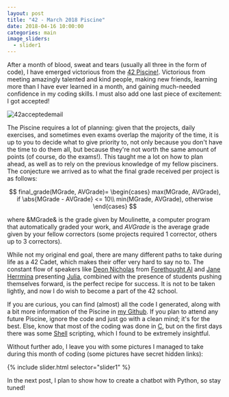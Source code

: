 ```yaml
---
layout: post
title: "42 - March 2018 Piscine"
date: 2018-04-16 10:00:00
categories: main
image_sliders:
  - slider1
---
```


After a month of blood, sweat and tears (usually all three in the form of code), I have emerged victorious from the [42 Piscine!](https://www.42.us.org/program/intensive-basic-training/). Victorious from meeting amazingly talented and kind people, making new friends, learning more than I have ever learned in a month, and gaining much-needed confidence in my coding skills. I must also add one last piece of excitement: I got accepted!

![42acceptedemail](https://user-images.githubusercontent.com/24496178/38800989-7f5322d6-411d-11e8-82e2-15a94b7eef3e.PNG)

The Piscine requires a lot of planning: given that the projects, daily exercises, and sometimes even exams overlap the majority of the time, it is up to you to decide what to give priority to, not only because you don't have the time to do them all, but because they're not worth the same amount of points (of course, do the exams!). This taught me a lot on how to plan ahead, as well as to rely on the previous knowledge of my fellow pisciners. The conjecture we arrived as to what the final grade received per project is as follows:

$$
final_grade(MGrade, AVGrade)=
\begin{cases}
max(MGrade, AVGrade), if \abs{MGrade - AVGrade} <= 10\\
min(MGrade, AVGrade), otherwise 
\end{cases}
$$

where &MGrade& is the grade given by Moulinette, a computer program that automatically graded your work, and $AVGrade$ is the average grade given by your fellow correctors (some projects required 1 corrector, others up to 3 correctors).

While not my original end goal, there are many different paths to take during life as a 42 Cadet, which makes their offer very hard to say no to. The constant flow of speakers like [Deon Nicholas](https://angel.co/deon-nicholas) from [Forethought AI](https://www.forethought.ai/) and [Jane Herrmina](https://twitter.com/janeherriman) presenting [Julia](https://www.juliabox.com/), combined with the presence of students pushing themselves forward, is the perfect recipe for success. It is not to be taken lightly, and now I do wish to become a part of the 42 school.

If you are curious, you can find (almost) all the code I generated, along with a bit more information of the Piscine in [my Github](https://github.com/PDillis/42SiliconValley). If you plan to attend any future Piscine, ignore the code and just go with a clean mind; it's for the best. Else, know that most of the coding was done in [C](https://en.wikipedia.org/wiki/C_(programming_language)), but on the first days there was some [Shell](https://en.wikipedia.org/wiki/Shell_(computing)) scripting, which I found to be extremely insightful.

Without further ado, I leave you with some pictures I managed to take during this month of coding (some pictures have secret hidden links):

{% include slider.html selector="slider1" %}

In the next post, I plan to show how to create a chatbot with Python, so stay tuned!
